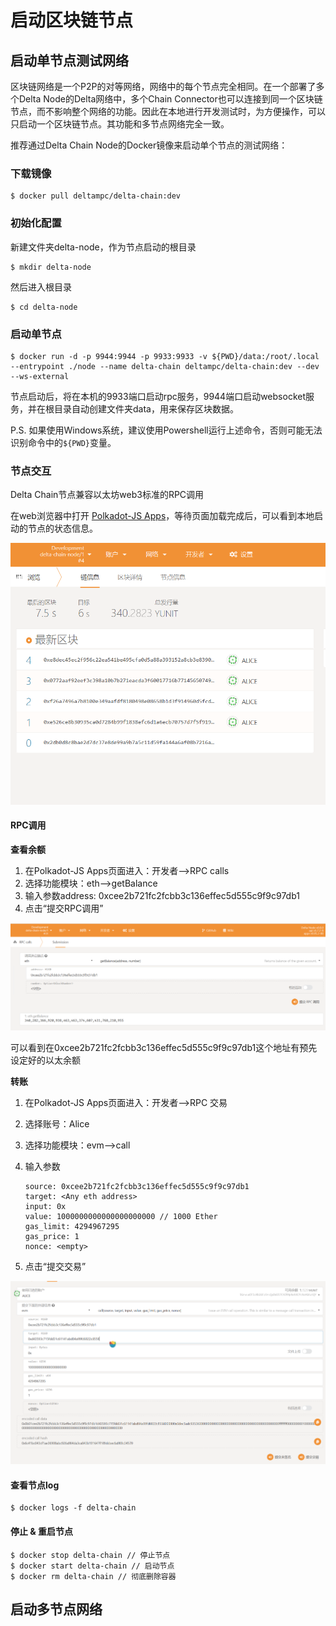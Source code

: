 # 启动区块链节点

## 启动单节点测试网络

区块链网络是一个P2P的对等网络，网络中的每个节点完全相同。在一个部署了多个Delta Node的Delta网络中，多个Chain Connector也可以连接到同一个区块链节点，而不影响整个网络的功能。因此在本地进行开发测试时，为方便操作，可以只启动一个区块链节点。其功能和多节点网络完全一致。

推荐通过Delta Chain Node的Docker镜像来启动单个节点的测试网络：

### 下载镜像

```text
$ docker pull deltampc/delta-chain:dev
```

### 初始化配置

新建文件夹delta-node，作为节点启动的根目录

```text
$ mkdir delta-node
```

然后进入根目录

```text
$ cd delta-node
```

### 启动单节点

```text
$ docker run -d -p 9944:9944 -p 9933:9933 -v ${PWD}/data:/root/.local --entrypoint ./node --name delta-chain deltampc/delta-chain:dev --dev --ws-external
```

节点启动后，将在本机的9933端口启动rpc服务，9944端口启动websocket服务，并在根目录自动创建文件夹data，用来保存区块数据。

P.S. 如果使用Windows系统，建议使用Powershell运行上述命令，否则可能无法识别命令中的`${PWD}`变量。

### 节点交互

Delta Chain节点兼容以太坊web3标准的RPC调用

在web浏览器中打开 [Polkadot-JS Apps](https://polkadot.js.org/apps/?rpc=ws%3A%2F%2F127.0.0.1%3A9944#/explorer)，等待页面加载完成后，可以看到本地启动的节点的状态信息。

![](../.gitbook/assets/polkadot-js-app.png)

#### RPC调用

**查看余额**

1. 在Polkadot-JS Apps页面进入：开发者--&gt;RPC calls
2. 选择功能模块：eth--&gt;getBalance
3. 输入参数address: 0xcee2b721fc2fcbb3c136effec5d555c9f9c97db1
4. 点击“提交RPC调用”

![](../.gitbook/assets/c6a000b38b07dcf523f32b1422b8c03.png)

可以看到在0xcee2b721fc2fcbb3c136effec5d555c9f9c97db1这个地址有预先设定好的以太余额

**转账**

1. 在Polkadot-JS Apps页面进入：开发者--&gt;RPC 交易
2. 选择账号：Alice
3. 选择功能模块：evm--&gt;call
4. 输入参数

   ```text
   source: 0xcee2b721fc2fcbb3c136effec5d555c9f9c97db1
   target: <Any eth address>
   input: 0x
   value: 1000000000000000000000 // 1000 Ether
   gas_limit: 4294967295
   gas_price: 1
   nonce: <empty>
   ```

5. 点击“提交交易”

![](../.gitbook/assets/de775550fb0fa25b4eb390c87681a06.png)

#### 查看节点log

```text
$ docker logs -f delta-chain
```

#### 停止 & 重启节点

```text
$ docker stop delta-chain // 停止节点
$ docker start delta-chain // 启动节点
$ docker rm delta-chain // 彻底删除容器
```

## 启动多节点网络


